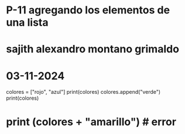 # P-11 agregando los elementos de una lista
# sajith alexandro montano grimaldo
# 03-11-2024

colores = ["rojo", "azul"]
print(colores)
colores.append("verde")
print(colores)
# print (colores + "amarillo") # error
